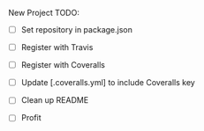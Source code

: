 New Project TODO:

  * [ ] Set repository in package.json
  * [ ] Register with Travis
  * [ ] Register with Coveralls
  * [ ] Update [.coveralls.yml] to include Coveralls key
  * [ ] Clean up README
  * [ ] Profit


